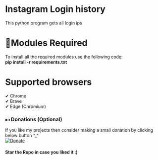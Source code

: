 # Instagram Login history
This python program gets all login ips 

# 📎Modules Required
To install all the required modules use the following code:
<br/>
<b>pip install -r requirements.txt</b>

# Supported browsers

✔ Chrome<br/>
✔ Brave<br/>
✔ Edge (Chromium)


### 💵 Donations (Optional)
If you like my projects then consider making a small donation by clicking below button ^_^
<br/>
[![Donate](https://img.shields.io/badge/Donate-PayPal-blue.svg)](https://www.paypal.com/paypalme/henryrics)

#### Star the Repo in case you liked it :)
